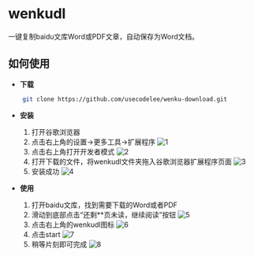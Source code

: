 # wenkudl

一键复制baidu文库Word或PDF文章，自动保存为Word文档。

## 如何使用

- **下载**

```bash
    git clone https://github.com/usecodelee/wenku-download.git
```

- **安装**

    1. 打开谷歌浏览器
    2. 点击右上角的设置->更多工具->扩展程序
        ![1]()
    3. 点击右上角打开开发者模式
        ![2]()
    4. 打开下载的文件，将wenkudl文件夹拖入谷歌浏览器扩展程序页面
        ![3]()
    5. 安装成功
        ![4]()

- **使用**

    1. 打开baidu文库，找到需要下载的Word或者PDF
    2. 滑动到底部点击“还剩**页未读，继续阅读”按钮
        ![5]()
    3. 点击右上角的wenkudl图标
        ![6]()
    4. 点击start
        ![7]()
    5. 稍等片刻即可完成
        ![8]()